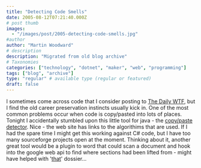 ```yaml
---
title: "Detecting Code Smells"
date: 2005-08-12T07:21:40.000Z
# post thumb
images:
  - "/images/post/2005-detecting-code-smells.jpg"
#author
author: "Martin Woodward"
# description
description: "Migrated from old blog archive"
# Taxonomies
categories: ["technology", "dotnet", "maker", "web", "programming"]
tags: ["blog", "archive"]
type: "regular" # available type (regular or featured)
draft: false
---
```


I sometimes come across code that I consider posting to [The Daily WTF](http://thedailywtf.com/), but I find the old career preservation instincts usually kick in. One of the most common problems occur when code is copy/pasted into lots of places. Tonight I accidentally stumbled upon this little tool for java - the [copy/paste detector](http://pmd.sourceforge.net/cpd.html). Nice - the web site has links to the algorithims that are used. If I had the spare time I might get this working against C# code, but I have too many sourceforge projects open at the moment. Thinking about it, another great tool would be a plugin to word that could scan a document and hook into the google web api to find where sections had been lifted from - might have helped with '[that](http://en.wikipedia.org/wiki/Dodgy_Dossier)' dossier...
